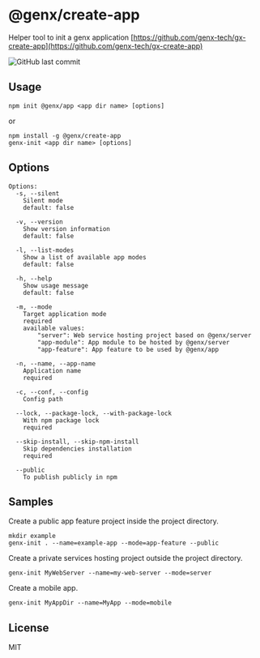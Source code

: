 # @genx/create-app

Helper tool to init a genx application [https://github.com/genx-tech/gx-create-app](https://github.com/genx-tech/gx-create-app)

![GitHub last commit](https://img.shields.io/github/last-commit/genx-tech/gx-create-app)

## Usage

```
npm init @genx/app <app dir name> [options]
```
or
```
npm install -g @genx/create-app
genx-init <app dir name> [options]
```

## Options

```
Options:
  -s, --silent
    Silent mode
    default: false

  -v, --version
    Show version information
    default: false

  -l, --list-modes
    Show a list of available app modes
    default: false

  -h, --help
    Show usage message
    default: false

  -m, --mode
    Target application mode
    required
    available values:
        "server": Web service hosting project based on @genx/server
        "app-module": App module to be hosted by @genx/server
        "app-feature": App feature to be used by @genx/app

  -n, --name, --app-name
    Application name
    required

  -c, --conf, --config
    Config path

  --lock, --package-lock, --with-package-lock
    With npm package lock
    required

  --skip-install, --skip-npm-install
    Skip dependencies installation
    required

  --public
    To publish publicly in npm
```

## Samples

Create a public app feature project inside the project directory.
```
mkdir example
genx-init . --name=example-app --mode=app-feature --public
```

Create a private services hosting project outside the project directory.
```
genx-init MyWebServer --name=my-web-server --mode=server 
```

Create a mobile app.
```
genx-init MyAppDir --name=MyApp --mode=mobile 
```
   
## License

  MIT    